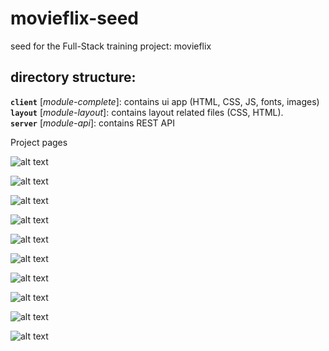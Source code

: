 # movieflix-seed
seed for the Full-Stack training project: movieflix

## directory structure:

**`client`** [*module-complete*]: contains ui app (HTML, CSS, JS, fonts, images)   
**`layout`** [*module-layout*]: contains layout related files (CSS, HTML).     
**`server`** [*module-api*]: contains REST API

Project pages 

![alt text](https://github.com/anuradhakrsna/movieFlix/blob/master/Snapshots/SignIn.JPG)

![alt text](https://github.com/anuradhakrsna/movieFlix/blob/master/Snapshots/SignUp.JPG)

![alt text](https://github.com/anuradhakrsna/movieFlix/blob/master/Snapshots/Homepage%201.JPG)

![alt text](https://github.com/anuradhakrsna/movieFlix/blob/master/Snapshots/Homepage%202.JPG)

![alt text](https://github.com/anuradhakrsna/movieFlix/blob/master/Snapshots/MovieDetails.JPG)

![alt text](https://github.com/anuradhakrsna/movieFlix/blob/master/Snapshots/searchResultUpload.png)

![alt text](https://github.com/anuradhakrsna/movieFlix/blob/master/Snapshots/SearchPage%202.JPG)

![alt text](https://github.com/anuradhakrsna/movieFlix/blob/master/Snapshots/MobileView.JPG)

![alt text](https://github.com/anuradhakrsna/movieFlix/blob/master/Snapshots/AccountDetails.JPG)

![alt text](https://github.com/anuradhakrsna/movieFlix/blob/master/Snapshots/CancelMembership.JPG)
